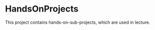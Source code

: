 HandsOnProjects
===============

This project contains hands-on-sub-projects, which are used in lecture.
